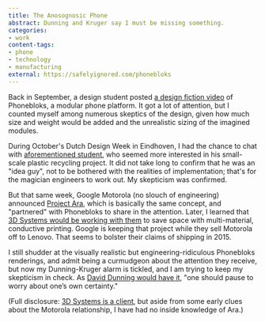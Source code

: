 ```yaml
---
title: The Anosognosic Phone
abstract: Dunning and Kruger say I must be missing something.
categories:
- work
content-tags:
- phone
- technology
- manufacturing
external: https://safelyignored.com/phonebloks
---
```

Back in September, a design student posted [a design fiction video](http://youtu.be/oDAw7vW7H0c) of Phonebloks, a modular phone platform. It got a lot of attention, but I counted myself among numerous skeptics of the design, given how much size and weight would be added and the unrealistic sizing of the imagined modules.

During October's Dutch Design Week in Eindhoven, I had the chance to chat with [aforementioned student](http://news.davehakkens.nl/), who seemed more interested in his small-scale plastic recycling project. It did not take long to confirm that he was an "idea guy", not to be bothered with the realities of implementation; that's for the magician engineers to work out. My skepticism was confirmed.

But that same week, Google Motorola (no slouch of engineering) announced [Project Ara](http://www.projectara.com/), which is basically the same concept, and "partnered" with Phonebloks to share in the attention. Later, I learned that [3D Systems would be working with them](http://www.3dsystems.com/phonebloks-update-story-behind-ara) to save space with multi-material, conductive printing. Google is keeping that project while they sell Motorola off to Lenovo. That seems to bolster their claims of shipping in 2015.

I still shudder at the visually realistic but engineering-ridiculous Phonebloks renderings, and admit being a curmudgeon about the attention they receive, but now my Dunning-Kruger alarm is tickled, and I am trying to keep my skepticism in check. As [David Dunning would have it](http://arstechnica.com/science/2012/05/revisiting-why-incompetents-think-theyre-awesome/), "one should pause to worry about one’s own certainty."

(Full disclosure: [3D Systems is a client](https://theartificial.com/work/3DSystems-consumer.html), but aside from some early clues about the Motorola relationship, I have had no inside knowledge of Ara.)

